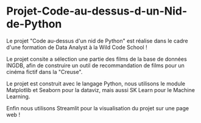 # Projet-Code-au-dessus-d-un-Nid-de-Python

Le projet "Code au-dessus d'un nid de Python" est réalise dans le cadre d'une formation de Data Analyst à la Wild Code School !

Le projet consite a sélection une partie des films de la base de données INGDB, afin de construire un outil de recommandation de films pour un cinéma fictif dans la "Creuse".

Le projet est construit avec le langage Python, nous utilisons le module Matplotlib et Seaborn pour la dataviz, mais aussi SK Learn pour le Machine Learning.

Enfin nous utilisons Streamlit pour la visualisation du projet sur une page web !
